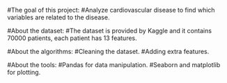  #The goal of this project:
#Analyze cardiovascular disease to find which variables are related to the disease.

#About the dataset:
#The dataset is provided by Kaggle and it contains 70000 patients, each patient has 13 features.

#About the algorithms:
#Cleaning the dataset.
#Adding extra features.

#About the tools:
#Pandas for data manipulation.
#Seaborn and matplotlib for plotting.
